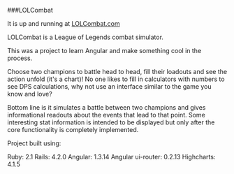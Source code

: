 ###LOLCombat

It is up and running at <a href='http://www.lolcombat.com'>LOLCombat.com</a>

LOLCombat is a League of Legends combat simulator.

This was a project to learn Angular and make something cool in the process.

Choose two champions to battle head to head, fill their loadouts and see the action unfold (it's a chart)!
No one likes to fill in calculators with numbers to see DPS calculations, why not use an interface similar to the game you know and love?

Bottom line is it simulates a battle between two champions and gives informational readouts about the events that lead to that point.
Some interesting stat information is intended to be displayed but only after the core functionality is completely implemented.

Project built using:

Ruby: 2.1
Rails: 4.2.0
Angular: 1.3.14
Angular ui-router: 0.2.13
Highcharts: 4.1.5
